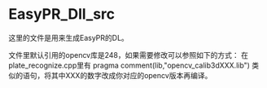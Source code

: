 # EasyPR_Dll_src
这里的文件是用来生成EasyPR的DL。

文件里默认引用的opencv库是248，如果需要修改可以参照如下的方式：
在plate_recognize.cpp里有
pragma comment(lib,"opencv_calib3dXXX.lib") 类似的语句，将其中XXX的数字改成你对应的opencv版本再编译。


